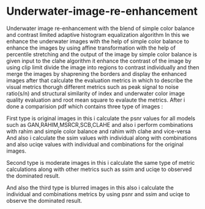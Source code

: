# Underwater-image-re-enhancement
Underwater image re-enhancement with the blend of simple color balance and contrast limited adaptive histogram equalization algorithm
In this we enhance the underwater images with the help of simple color balance to enhance the images by using affine transformation with the help of percentile stretching and the
output of the image by simple color balance is given input to the clahe algorithm it enhance the contrast of the image by using clip limit divide the image into regions to contrast individually and then merge the images by shaprening the borders and display the enhanced images after that calculate the evaluation metrics in which to describe the visual metrics thorugh different metrics such as peak signal to noise ratio(s/n) and structural similarity of index and underwater color image quality evaluation and root mean square to evalaute the metrics.
After i done a comparision pdf which contains three type of images :

First type is original images in this i calculate the psnr values for all models such as GAN,RAHIM,MSRCR,SCB,CLAHE and also i perform combinations with rahim and simple color balance and rahim with clahe and vice-versa
And also i calculate the ssim values with individual along with combinations and also uciqe values with individual and combinations for the original images.


Second type is moderate images in this i calculate the same type of metric calculations along with other metrics such as ssim and uciqe to observed the dominated result.


And also the third type is blurred images in this also i calculate the individual and combinations metrics by using psnr and ssim and uciqe to observe the dominated result.
